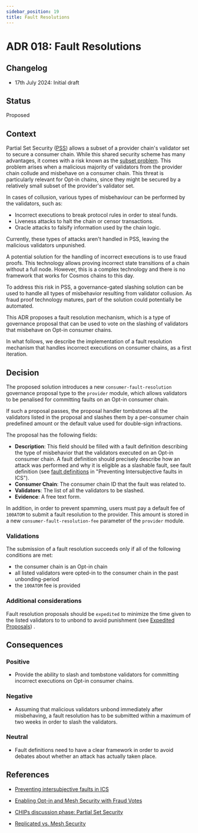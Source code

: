 ```yaml
---
sidebar_position: 19
title: Fault Resolutions
---
```

# ADR 018: Fault Resolutions

## Changelog
* 17th July 2024: Initial draft

## Status

Proposed

## Context

Partial Set Security ([PSS](./adr-015-partial-set-security.md)) allows a subset of a provider chain's validator set to secure a consumer chain.
 While this shared security scheme has many advantages, it comes with a risk known as the
 [subset problem](https://informal.systems/blog/replicated-vs-mesh-security#risks-of-opt-in-security-also-known-as-ics-v-2).
 This problem arises when a malicious majority of validators from the provider chain collude and misbehave on a consumer chain.
 This threat is particularly relevant for Opt-in chains, since they might be secured by a relatively small subset of the provider's validator set.  

In cases of collusion, various types of misbehaviour can be performed by the validators, such as:

* Incorrect executions to break protocol rules in order to steal funds.
* Liveness attacks to halt the chain or censor transactions.
* Oracle attacks to falsify information used by the chain logic.

Currently, these types of attacks aren't handled in PSS, leaving the malicious validators unpunished.

A potential solution for the handling of incorrect executions is to use fraud proofs.
 This technology allows proving incorrect state transitions of a chain without a full node.
 However, this is a complex technology and there is no framework that works for Cosmos chains to this day.


To address this risk in PSS, a governance-gated slashing solution can be used to handle all types of misbehavior resulting from validator collusion. As fraud proof technology matures, part of the solution could potentially be automated.


This ADR proposes a fault resolution mechanism, which is a type of governance proposal that can be used to vote on the slashing of validators that misbehave on Opt-in consumer chains.

In what follows, we describe the implementation of a fault resolution mechanism that handles incorrect executions on consumer chains,
 as a first iteration.


## Decision

The proposed solution introduces a new `consumer-fault-resolution` governance proposal type to the `provider` module, which allows
 validators to be penalised for committing faults on an Opt-in consumer chain.

If such a proposal passes, the proposal handler tombstones all the validators listed in the proposal and slashes them by a per-consumer chain predefined
 amount or the default value used for double-sign infractions.

The proposal has the following fields:

- **Description**: This field should be filled with a fault definition describing the type of misbehavior that the validators executed
 on an Opt-in consumer chain. A fault definition should precisely describe how an attack was performed and why it is eligible as a slashable fault, see fault definition (see [fault definitions](https://forum.cosmos.network/t/preventing-intersubjective-faults-in-ics/14103#fault-definitions-4) in "Preventing Intersubjective faults in ICS").
- **Consumer Chain**: The consumer chain ID that the fault was related to.
- **Validators**: The list of all the validators to be slashed.
- **Evidence**: A free text form.

In addition, in order to prevent spamming, users must pay a default fee of `100ATOM` to submit a fault resolution to the provider.
 This amount is stored in a new `consumer-fault-resolution-fee` parameter of the `provider` module.

### Validations

The submission of a fault resolution succeeds only if all of the following conditions are met:

- the consumer chain is an Opt-in chain
- all listed validators were opted-in to the consumer chain in the past unbonding-period
- the `100ATOM` fee is provided

### Additional considerations

Fault resolution proposals should be `expedited`  to minimize the time given to the listed validators to
to unbond to avoid punishment (see [Expedited Proposals](https://docs.cosmos.network/v0.50/build/modules/gov#expedited-proposals)) .


## Consequences

### Positive

- Provide the ability to slash and tombstone validators for committing incorrect executions on Opt-in consumer chains.

### Negative

- Assuming that malicious validators unbond immediately after misbehaving, a fault resolution has to be submitted within a maximum
 of two weeks in order to slash the validators.

### Neutral

- Fault definitions need to have a clear framework in order to avoid debates about whether an attack has actually taken place.  

## References

 * [Preventing intersubjective faults in ICS](https://forum.cosmos.network/t/preventing-intersubjective-faults-in-ics/14103)

* [Enabling Opt-in and Mesh Security with Fraud Votes](https://forum.cosmos.network/t/enabling-opt-in-and-mesh-security-with-fraud-votes/10901)

* [CHIPs discussion phase: Partial Set Security](https://forum.cosmos.network/t/chips-discussion-phase-partial-set-security-updated/11775)

* [Replicated vs. Mesh Security](https://informal.systems/blog/replicated-vs-mesh-security#risks-of-opt-in-security-also-known-as-ics-v-2)



